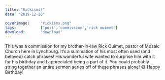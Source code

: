 ```yaml
---
title: "Rickisms!"
date: "2019-12-20"

coverImage:     "rickisms.png"
tags:           ['post','commission','rick ouimet']
download:       "download"
---
```


This was a commission for my brother-in-law Rick Ouimet, pastor of Mosaic Church here in Lynchburg. It’s a summation of his most often used (and beloved) catch phrases! His wonderful wife wanted to surprise him with it for his birthday and I appreciated being a part of it. You could probably string together an entire sermon series off of these phrases alone! 😅 Happy Birthday!
